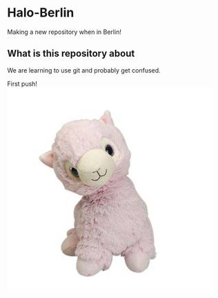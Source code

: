 # Halo-Berlin
Making a new repository when in Berlin!

## What is this repository about
We are learning to use git and probably get confused.

First push!
![image of fluffy animal](images/fluffy.jpg)
